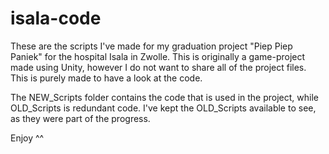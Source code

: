 # isala-code
These are the scripts I've made for my graduation project "Piep Piep Paniek" for the hospital Isala in Zwolle. This is originally a game-project made using Unity, however I do not want to share all of the project files. This is purely made to have a look at the code. 

The NEW_Scripts folder contains the code that is used in the project, while OLD_Scripts is redundant code. I've kept the OLD_Scripts available to see, as they were part of the progress.

Enjoy ^^
